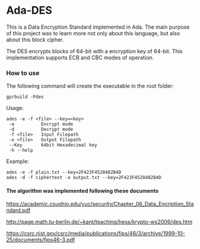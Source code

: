 # Ada-DES
This is a Data Encryption Standard implemented in Ada. The main purpose of this project was to learn more not only about this language, but also about this block cipher. 

The DES encrypts blocks of 64-bit with a encryption key of 64-bit. This implementation supports ECB and CBC modes of operation.

### How to use

The following command will create the executable in the root folder:
```
gprbuild -Pdes
```

Usage:
```
ades -e -f <file> --key=<key>
 -e          Encrypt mode
 -d          Decrypt mode
 -f <file>   Input Filepath
 -o <file>   Output Filepath
 --Key       64bit Hexadecimal key
 -h --help
```
Example:
```
ades -e -f plain.txt --key=2F423F4528482B4D
ades -d -f ciphertext -o output.txt --key=2F423F4528482B4D
```

#### The algorithm was implemented following these documents

https://academic.csuohio.edu/yuc/security/Chapter_06_Data_Encription_Standard.pdf

http://page.math.tu-berlin.de/~kant/teaching/hess/krypto-ws2006/des.htm

https://csrc.nist.gov/csrc/media/publications/fips/46/3/archive/1999-10-25/documents/fips46-3.pdf
